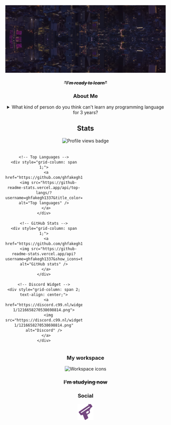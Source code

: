 <div align="center">
  <a href="https://guns.lol/ghfakegh1337">
    <img src="./Background.png" alt="Header" />
  </a>

  <h4><s><em>"I'm ready to learn"</em></s></h4>

  <h3>About Me</h3>

  <details>
    <summary>What kind of person do you think can't learn any programming language for 3 years?</summary>
    That's me. 😢
  </details>

  <h2>Stats</h2>
  
  <div style="display: grid; grid-template-columns: 1fr 1fr; gap: 20px; align-items: center; justify-content: center;">
    <!-- Profile Views -->
    <div style="grid-column: span 2; text-align: center;">
      <img src="https://komarev.com/ghpvc/?username=ghfakegh1337&color=red&style=for-the-badge" alt="Profile views badge" />
    </div>
    
    <!-- Top Languages -->
    <div style="grid-column: span 1;">
      <a href="https://github.com/ghfakegh1337">
        <img src="https://github-readme-stats.vercel.app/api/top-langs/?username=ghfakegh1337&title_color=7433FF&icon_color=bb2acf&text_color=b3b3ff&bg_color=0,000000,130F40&hide_border=true&layout=compact&hide=batchfile,c#" alt="Top languages" />
      </a>
    </div>

    <!-- GitHub Stats -->
    <div style="grid-column: span 1;">
      <a href="https://github.com/ghfakegh1337">
        <img src="https://github-readme-stats.vercel.app/api?username=ghfakegh1337&show_icons=true&show_icons=true&title_color=7433FF&icon_color=bb2acf&text_color=b3b3ff&bg_color=0,000000,130F40&hide_border=true" alt="GitHub stats" />
      </a>
    </div>

    <!-- Discord Widget -->
    <div style="grid-column: span 2; text-align: center;">
      <a href="https://discord.c99.nl/widget/theme-1/1216658270538698814.png">
        <img src="https://discord.c99.nl/widget/theme-1/1216658270538698814.png" alt="Discord" />
      </a>
    </div>
  </div>

  <h3>My workspace</h3>
  <img src="https://skillicons.dev/icons?i=windows,linux" alt="Workspace icons" />

  <h3><s>I'm studying now</s></h3>

  <h3>Social</h3>
  <a href="https://guns.lol/ghfakegh1337">
    <img src="./gunslol.png" alt="Guns.lol" />
  </a>
</div>
